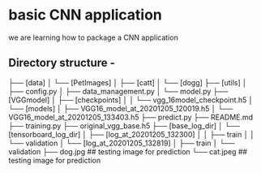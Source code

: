 # basic CNN application
we are learning how to package a CNN application


## Directory structure -
├── [data]
│   └── [PetImages]
│       ├── [catt]
│       └── [dogg]
├── [utils]
│   ├── config.py
│   ├── data_management.py
│   └── model.py
├── [VGGmodel]
│    ├── [checkpoints]
│    │   └── vgg_16model_checkpoint.h5
│    └── [models]
│        ├── VGG16_model_at_20201205_120019.h5
│        └── VGG16_model_at_20201205_133403.h5
├── predict.py
├── README.md
├── training.py
├── original_vgg_base.h5
├── [base_log_dir]
│   └── [tensorboard_log_dir]
│       ├── [log_at_20201205_132300]
│       │   ├── train
│       │   └── validation
│       └── [log_at_20201205_132819]
│           ├── train
│           └── validation
├── dog.jpg   ## testing image for prediction
└── cat.jpeg  ## testing image for prediction
